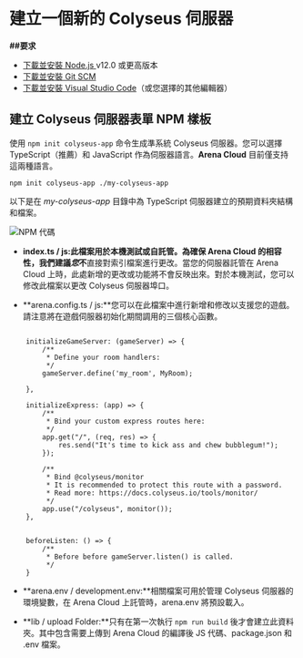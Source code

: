 # 建立一個新的 Colyseus 伺服器

**\##要求**

- [下載並安裝 Node.js ](https://nodejs.org/) v12.0 或更高版本
- [下載並安裝 Git SCM](https://git-scm.com/downloads)
- [下載並安裝 Visual Studio Code](https://code.visualstudio.com/)（或您選擇的其他編輯器）

## 建立 Colyseus 伺服器表單 NPM 樣板

使用 `npm init colyseus-app` 命令生成準系統 Colyseus 伺服器。您可以選擇 TypeScript（推薦）和 JavaScript 作為伺服器語言。**Arena Cloud** 目前僅支持這兩種語言。

``` npm init colyseus-app ./my-colyseus-app ```

以下是在 *my-colyseus-app* 目錄中為 TypeScript 伺服器建立的預期資料夾結構和檔案。

![NPM 代碼](../../images/new-arena-server-code.jpg)

- **index.ts / js:**此檔案用於本機測試或自託管。為確保 Arena Cloud 的相容性，我們**建議*您*不**直接對索引檔案進行更改。當您的伺服器託管在 Arena Cloud 上時，此處新增的更改或功能將不會反映出來。對於本機測試，您可以修改此檔案以更改 Colyseus 伺服器埠口。

- **arena.config.ts / js:**您可以在此檔案中進行新增和修改以支援您的遊戲。請注意將在遊戲伺服器初始化期間調用的三個核心函數。 

``` getId: () => "Your Colyseus App",

    initializeGameServer: (gameServer) => {
        /**
         * Define your room handlers:
         */
        gameServer.define('my_room', MyRoom);

    },

    initializeExpress: (app) => {
        /**
         * Bind your custom express routes here:
         */
        app.get("/", (req, res) => {
            res.send("It's time to kick ass and chew bubblegum!");
        });

        /**
         * Bind @colyseus/monitor
         * It is recommended to protect this route with a password.
         * Read more: https://docs.colyseus.io/tools/monitor/
         */
        app.use("/colyseus", monitor());
    },


    beforeListen: () => {
        /**
         * Before before gameServer.listen() is called.
         */
    }
```

- **arena.env / development.env:**相關檔案可用於管理 Colyseus 伺服器的環境變數，在 Arena Cloud 上託管時，arena.env 將預設載入。

- **lib / upload Folder:**只有在第一次執行 ```npm run build``` 後才會建立此資料夾。其中包含需要上傳到 Arena Cloud 的編譯後 JS 代碼、package.json 和 .env 檔案。